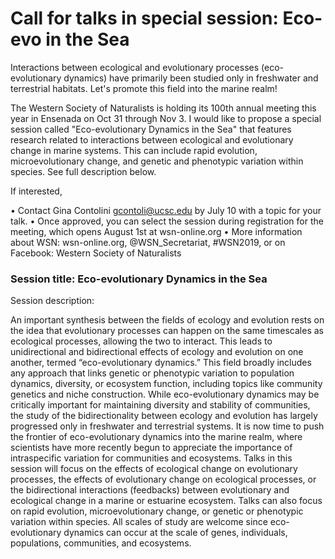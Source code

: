 # Call for talks in special session: Eco-evo in the Sea

Interactions between ecological and evolutionary processes (eco-evolutionary dynamics) have primarily been studied only in freshwater and terrestrial habitats. Let's promote this field into the marine realm!

The Western Society of Naturalists is holding its 100th annual meeting this year in Ensenada on Oct 31 through Nov 3. I would like to propose a special session called "Eco-evolutionary Dynamics in the Sea" that features research related to interactions between ecological and evolutionary change in marine systems. This can include rapid evolution, microevolutionary change, and genetic and phenotypic variation within species. See full description below.

If interested,

• Contact Gina Contolini gcontoli@ucsc.edu by July 10 with a topic for your talk.
• Once approved, you can select the session during registration for the meeting, which opens August 1st at wsn-online.org
• More information about WSN: wsn-online.org, @WSN_Secretariat, #WSN2019, or on Facebook: Western Society of Naturalists

### Session title: Eco-evolutionary Dynamics in the Sea

Session description:

An important synthesis between the fields of ecology and evolution rests on the idea that evolutionary processes can happen on the same timescales as ecological processes, allowing the two to interact. This leads to unidirectional and bidirectional effects of ecology and evolution on one another, termed “eco-evolutionary dynamics.” This field broadly includes any approach that links genetic or phenotypic variation to population dynamics, diversity, or ecosystem function, including topics like community genetics and niche construction.
While eco-evolutionary dynamics may be critically important for maintaining diversity and stability of communities, the study of the bidirectionality between ecology and evolution has largely progressed only in freshwater and terrestrial systems. It is now time to push the frontier of eco-evolutionary dynamics into the marine realm, where scientists have more recently begun to appreciate the importance of intraspecific variation for communities and ecosystems.
Talks in this session will focus on the effects of ecological change on evolutionary processes, the effects of evolutionary change on ecological processes, or the bidirectional interactions (feedbacks) between evolutionary and ecological change in a marine or estuarine ecosystem. Talks can also focus on rapid evolution, microevolutionary change, or genetic or phenotypic variation within species. All scales of study are welcome since eco-evolutionary dynamics can occur at the scale of genes, individuals, populations, communities, and ecosystems.
